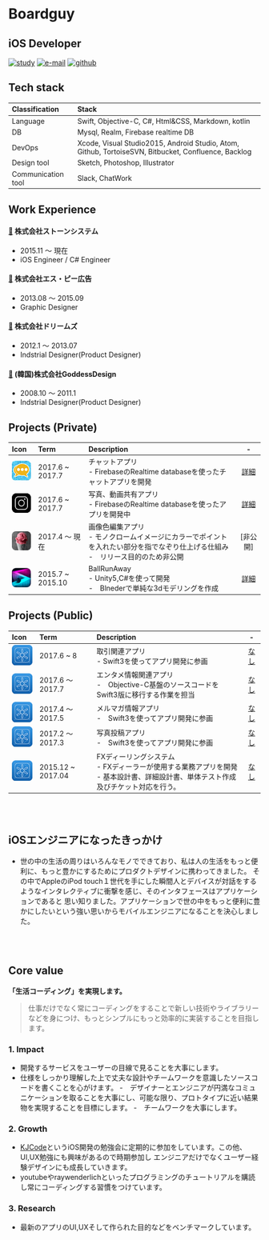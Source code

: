 # Boardguy

## iOS Developer

[![study](https://img.shields.io/badge/study-KJCode-yellow.svg)](https://www.facebook.com/kjcode/)
[![e-mail](https://img.shields.io/badge/e--mail-boardguy1024@gmail.com-green.svg)](mailto:boardguy1024@gmail.com)
[![github](https://img.shields.io/badge/github-boardguy1024-blue.svg)](https://github.com/boardguy1024/)

## Tech stack

| Classification | Stack  |
| :-- | :-- |
| Language | Swift, Objective-C, C#, Html&CSS, Markdown, kotlin  |
| DB | Mysql, Realm, Firebase realtime DB |
| DevOps | Xcode, Visual Studio2015, Android Studio, Atom, Github, TortoiseSVN, Bitbucket, Confluence, Backlog |
| Design tool| Sketch, Photoshop, Illustrator |
| Communication tool| Slack, ChatWork |

## Work Experience

#### [🔗](http://www.stonesystem.co.jp/ "ストーンシステム") 株式会社ストーンシステム
- 2015.11 ～ 現在
- iOS Engineer / C# Engineer

#### [🔗](http://www.sp-k.co.jp/ "エス・ピー広告") 株式会社エス・ピー広告
- 2013.08 ～ 2015.09
- Graphic Designer

#### [🔗](http://www.dreams6.com/ "Dreams") 株式会社ドリームズ
- 2012.1 ～ 2013.07
- Indstrial Designer(Product Designer)

#### [🔗](http://www.designgoddess.co.kr/main.html/ "goddessDesign") (韓国)株式会社GoddessDesign
- 2008.10 ～ 2011.1
- Indstrial Designer(Product Designer)

## Projects (Private)
|Icon|Term|Description|-|
|:--|:--|:--|:--:|
|![](https://github.com/boardguy1024/RESUME/blob/master/images/weatalker.png?raw=true=50x50)|2017.6 ~ 2017.7|チャットアプリ<br> - FirebaseのRealtime databaseを使ったチャットアプリを開発|[詳細](https://github.com/boardguy1024/chatUsingFirebase/blob/master/README.md)|
|![](https://github.com/boardguy1024/RESUME/blob/master/images/instastory.png?raw=true=50x50)|2017.6 ~ 2017.7|写真、動画共有アプリ<br> - FirebaseのRealtime databaseを使ったアプリを開発中|[詳細](https://github.com/boardguy1024/MyInstaStory/blob/master/README.md)|
|![](https://github.com/boardguy1024/RESUME/blob/master/images/mono.png?raw=true=50x50)|2017.4 ～ 現在|画像色編集アプリ<br> - モノクロームイメージにカラーでポイントを入れたい部分を指でなぞり仕上げる仕組み<br>-　リリース目的のため非公開|[非公開]|
|![](https://github.com/boardguy1024/RESUME/blob/master/images/ballrunaway.png?raw=true=50x50)|2015.7 ~ 2015.10|BallRunAway<br> - Unity5,C#を使って開発<br>-　Blnederで単純な3dモデリングを作成|[詳細](https://github.com/boardguy1024/BallRunAway/blob/master/README.md)|

## Projects (Public)
|Icon|Term|Description|-|
|:--|:--|:--|:--:|
|![](https://github.com/boardguy1024/RESUME/blob/master/images/test.png?raw=true=50x50)|2017.6 ~ 8|取引関連アプリ<br>- Swift3を使ってアプリ開発に参画|[なし]()|
|![](https://github.com/boardguy1024/RESUME/blob/master/images/test.png?raw=true=50x50)|2017.6 ～ 2017.7|エンタメ情報関連アプリ<br>-　Objective-C基盤のソースコードをSwift3版に移行する作業を担当|[なし]()|
|![](https://github.com/boardguy1024/RESUME/blob/master/images/test.png?raw=true=50x50)|2017.4 ～ 2017.5|メルマガ情報アプリ<br>-　Swift3を使ってアプリ開発に参画|[なし]()|
|![](https://github.com/boardguy1024/RESUME/blob/master/images/test.png?raw=true=50x50)|2017.2 ～ 2017.3|写真投稿アプリ<br>-　Swift3を使ってアプリ開発に参画|[なし]()|
|![](https://github.com/boardguy1024/RESUME/blob/master/images/test.png?raw=true=50x50)|2015.12 ~ 2017.04|FXディーリングシステム<br> - FXディーラーが使用する業務アプリを開発<br>- 基本設計書、詳細設計書、単体テスト作成及びチケット対応を行う。|[なし]()|

<br><br>

## iOSエンジニアになったきっかけ
- 世の中の生活の周りはいろんなモノでできており、私は人の生活をもっと便利に、もっと豊かにするためにプロダクトデザインに携わってきました。
その中でAppleのiPod touch１世代を手にした瞬間人とデバイスが対話をするようなインタレクティブに衝撃を感じ、そのインタフェースはアプリケーションであると
思い知りました。アプリケーションで世の中をもっと便利に豊かにしたいという強い思いからモバイルエンジニアになることを決心しました。


<br><br>

## Core value
**「生活コーディング」を実現します。**
> 仕事だけでなく常にコーディングをすることで新しい技術やライブラリーなどを身につけ、もっとシンプルにもっと効率的に実装することを目指します。

### 1. Impact
- 開発するサービスをユーザーの目線で見ることを大事にします。
- 仕様をしっかり理解した上で丈夫な設計やチームワークを意識したソースコードを書くことを心がけます。
-　デザイナーとエンジニアが円満なコミュニケーションを取ることを大事にし、可能な限り、プロトタイプに近い結果物を実現することを目標にします。
-　チームワークを大事にします。

### 2. Growth
- [KJCode](https://www.facebook.com/kjcode/)というiOS開発の勉強会に定期的に参加をしています。この他、UI,UX勉強にも興味があるので時期参加し
エンジニアだけでなくユーザー経験デザインにも成長していきます。
- youtubeやraywenderlichといったプログラミングのチュートリアルを購読し常にコーディングする習慣をつけています。

### 3. Research
- 最新のアプリのUI,UXそして作られた目的などをベンチマークしています。
